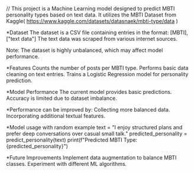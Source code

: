 // This project is a Machine Learning model designed to predict MBTI personality types based on text data. It utilizes the MBTI Dataset from Kaggle( https://www.kaggle.com/datasets/datasnaek/mbti-type/data )


*Dataset
The dataset is a CSV file containing entries in the format:
[MBTI], ["text data"]
The text data was scraped from various internet sources.

Note: The dataset is highly unbalanced, which may affect model performance.


*Features
Counts the number of posts per MBTI type.
Performs basic data cleaning on text entries.
Trains a Logistic Regression model for personality prediction.


*Model Performance
The current model provides basic predictions.
Accuracy is limited due to dataset imbalance.


*Performance can be improved by:
Collecting more balanced data.
Incorporating additional textual features.


*Model usage with random example
text = "I enjoy structured plans and prefer deep conversations over casual small talk."
predicted_personality = predict_personality(text)
print(f"Predicted MBTI Type: {predicted_personality}")


*Future Improvements
Implement data augmentation to balance MBTI classes.
Experiment with different ML algorithms.
